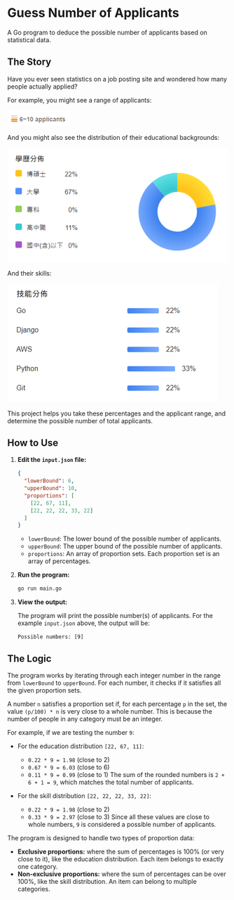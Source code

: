 # Guess Number of Applicants

A Go program to deduce the possible number of applicants based on statistical data.

## The Story

Have you ever seen statistics on a job posting site and wondered how many people actually applied?

For example, you might see a range of applicants:

![Number of Applicants](image.png)

And you might also see the distribution of their educational backgrounds:

![Education Distribution](image-1.png)

And their skills:

![Skill Distribution](image-2.png)

This project helps you take these percentages and the applicant range, and determine the possible number of total applicants.

## How to Use

1.  **Edit the `input.json` file:**

    ```json
    {
      "lowerBound": 6,
      "upperBound": 10,
      "proportions": [
        [22, 67, 11],
        [22, 22, 22, 33, 22]
      ]
    }
    ```

    *   `lowerBound`: The lower bound of the possible number of applicants.
    *   `upperBound`: The upper bound of the possible number of applicants.
    *   `proportions`: An array of proportion sets. Each proportion set is an array of percentages.

2.  **Run the program:**

    ```bash
    go run main.go
    ```

3.  **View the output:**

    The program will print the possible number(s) of applicants. For the example `input.json` above, the output will be:

    ```
    Possible numbers: [9]
    ```

## The Logic

The program works by iterating through each integer number in the range from `lowerBound` to `upperBound`. For each number, it checks if it satisfies all the given proportion sets.

A number `n` satisfies a proportion set if, for each percentage `p` in the set, the value `(p/100) * n` is very close to a whole number. This is because the number of people in any category must be an integer.

For example, if we are testing the number `9`:

*   For the education distribution `[22, 67, 11]`:
    *   `0.22 * 9 = 1.98` (close to 2)
    *   `0.67 * 9 = 6.03` (close to 6)
    *   `0.11 * 9 = 0.99` (close to 1)
    The sum of the rounded numbers is `2 + 6 + 1 = 9`, which matches the total number of applicants.

*   For the skill distribution `[22, 22, 22, 33, 22]`:
    *   `0.22 * 9 = 1.98` (close to 2)
    *   `0.33 * 9 = 2.97` (close to 3)
    Since all these values are close to whole numbers, `9` is considered a possible number of applicants.

The program is designed to handle two types of proportion data:
*   **Exclusive proportions:** where the sum of percentages is 100% (or very close to it), like the education distribution. Each item belongs to exactly one category.
*   **Non-exclusive proportions:** where the sum of percentages can be over 100%, like the skill distribution. An item can belong to multiple categories.
